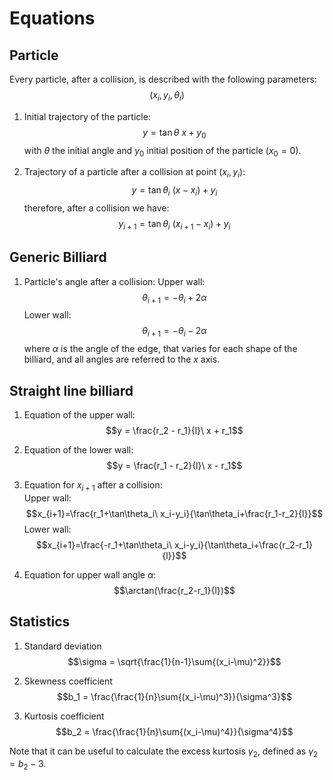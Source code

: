 
# Equations

## Particle
Every particle, after a collision, is described with the following parameters:
$$(x_i, y_i, \theta_i) $$

1. Initial trajectory of the particle:
$$y = \tan\theta\ x + y_0 $$
with $\theta$ the initial angle and $y_0$ initial position of the particle ($x_0 =0$).

2. Trajectory of a particle after a collision at point $(x_i, y_i)$:
$$y = \tan\theta_i\ (x-x_i) + y_i $$
therefore, after a collision we have:
$$y_{i+1} = \tan\theta_i\ (x_{i+1}-x_i) + y_i $$

## Generic Billiard
1. Particle's angle after a collision:
Upper wall:
$$\theta_{i+1} = -\theta_i + 2\alpha$$
Lower wall:
$$\theta_{i+1} = -\theta_i - 2\alpha$$
where $\alpha$ is the angle of the edge, that varies for each shape of the billiard, and all angles are referred to the $x$ axis.

## Straight line billiard
1. Equation of the upper wall:
$$y = \frac{r_2 - r_1}{l}\ x + r_1$$

2. Equation of the lower wall:
$$y = \frac{r_1 - r_2}{l}\ x - r_1$$

3. Equation for $x_{i+1}$ after a collision:  
Upper wall:
$$x_{i+1}=\frac{r_1+\tan\theta_i\ x_i-y_i}{\tan\theta_i+\frac{r_1-r_2}{l}}$$
Lower wall:
$$x_{i+1}=\frac{-r_1+\tan\theta_i\ x_i-y_i}{\tan\theta_i+\frac{r_2-r_1}{l}}$$

4. Equation for upper wall angle $\alpha$:
$$\arctan(\frac{r_2-r_1}{l})$$

## Statistics
1. Standard deviation
$$\sigma = \sqrt{\frac{1}{n-1}\sum{(x_i-\mu)^2}}$$

2. Skewness coefficient
$$b_1 = \frac{\frac{1}{n}\sum{(x_i-\mu)^3}}{\sigma^3}$$

3. Kurtosis coefficient
$$b_2 = \frac{\frac{1}{n}\sum{(x_i-\mu)^4}}{\sigma^4}$$  

Note that it can be useful to calculate the excess kurtosis $\gamma_2$, defined as $\gamma_2 = b_2 - 3$.  

